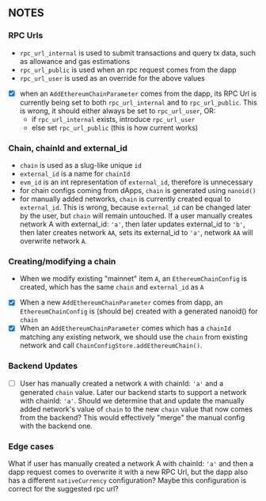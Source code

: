 ## NOTES

### RPC Urls

- `rpc_url_internal` is used to submit transactions and query tx data, such as allowance and gas estimations
- `rpc_url_public` is used when an rpc request comes from the dapp
- `rpc_url_user` is used as an override for the above values
- [x] when an `AddEthereumChainParameter` comes from the dapp, its RPC Url is currently being set to both `rpc_url_internal` and to `rpc_url_public`. This is wrong, it should either always be set to `rpc_url_user`, OR:
  - if `rpc_url_internal` exists, introduce `rpc_url_user`
  - else set `rpc_url_public` (this is how current <NetworkForm /> works)

### Chain, chainId and external_id

- `chain` is used as a slug-like unique `id`
- `external_id` is a name for `chainId`
- `evm_id` is an int representation of `external_id`, therefore is unnecessary
- for chain configs coming from dApps, `chain` is generated using `nanoid()`
- for manually added networks, `chain` is currently created equal to `external_id`. This is wrong, because `external_id` can be changed later by the user, but `chain` will remain untouched. If a user manually creates network A with external_id: `'a'`, then later updates external_id to `'b'`, then later creates network `AA`, sets its external_id to `'a'`, network `AA` will overwrite network `A`.

### Creating/modifying a chain

- When we modify existing "mainnet" item `A`, an `EthereumChainConfig` is created, which has the same `chain` and `external_id` as `A`
- [x] When a new `AddEthereumChainParameter` comes from dapp, an `EthereumChainConfig` is (should be) created with a generated nanoid() for `chain`
- [x] When an `AddEthereumChainParameter` comes which has a `chainId` matching any existing network, we should use the `chain` from existing network and call `ChainConfigStore.addEthereumChain()`.

### Backend Updates

- [ ] User has manually created a network `A` with chainId: `'a'` and a generated `chain` value. Later our backend starts to support a network with chainId: `'a'`. Should we determine that and update the manually added network's value of `chain` to the new `chain` value that now comes from the backend? This would effectively "merge" the manual config with the backend one.

### Edge cases

What if user has manually created a network A with chainId: `'a'` and then a dapp request comes to overwrite it with a new RPC Url, but the dapp also has a different `nativeCurrency` configuration? Maybe this configuration is correct for the suggested rpc url?
